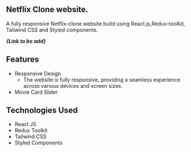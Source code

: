 ## Netflix Clone website.

A fully responsive Netflix-clone website build using React.js,Redux-toolkit, Tailwind CSS and Styled components.

**_{Link to be add}_**

## Features

- Responsive Design
  - The website is fully responsive, providing a seamless experience across various devices and screen sizes.
- Movie Card Slider

## Technologies Used

- React JS
- Redux Toolkit
- Tailwind CSS
- Styled Components
